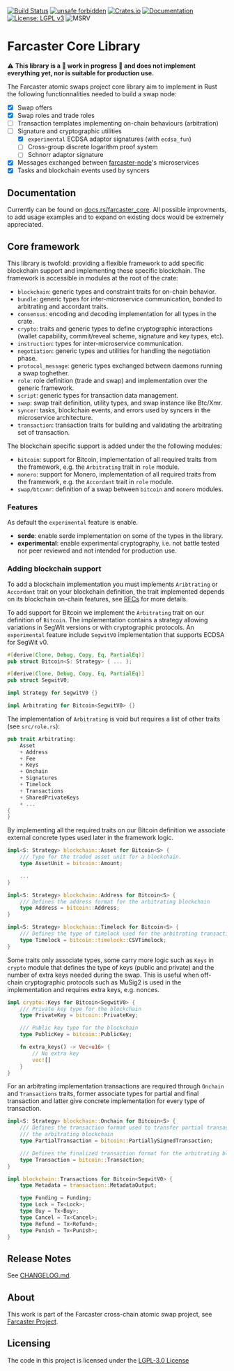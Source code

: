 [![Build Status](https://img.shields.io/github/workflow/status/farcaster-project/farcaster-core/Build/main)](https://github.com/farcaster-project/farcaster-core/actions/workflows/build.yml)
[![unsafe forbidden](https://img.shields.io/badge/unsafe-forbidden-success.svg)](https://github.com/rust-secure-code/safety-dance)
[![Crates.io](https://img.shields.io/crates/v/farcaster_core.svg)](https://crates.io/crates/farcaster_core)
[![Documentation](https://docs.rs/farcaster_core/badge.svg)](https://docs.rs/farcaster_core)
[![License: LGPL v3](https://img.shields.io/badge/License-LGPL%20v3-blue.svg)](https://www.gnu.org/licenses/lgpl-3.0)
![MSRV](https://img.shields.io/badge/MSRV-1.54.0-blue)

# Farcaster Core Library
:warning: **This library is a :construction: work in progress :construction: and does not implement everything yet, nor is suitable for production use.**

The Farcaster atomic swaps project core library aim to implement in Rust the following functionnalities needed to build a swap node:

- [x] Swap offers
- [x] Swap roles and trade roles
- [ ] Transaction templates implementing on-chain behaviours (arbitration)
- [ ] Signature and cryptographic utilities
  - [x] `experimental` ECDSA adaptor signatures (with `ecdsa_fun`)
  - [ ] Cross-group discrete logarithm proof system
  - [ ] Schnorr adaptor signature
- [x] Messages exchanged between [farcaster-node](https://github.com/farcaster-project/farcaster-node)'s microservices
- [x] Tasks and blockchain events used by syncers

## Documentation
Currently can be found on [docs.rs/farcaster_core](https://docs.rs/farcaster_core). All possible improvments, to add usage examples and to expand on existing docs would be extremely appreciated.

## Core framework
This library is twofold: providing a flexible framework to add specific blockchain support and implementing these specific blockchain. The framework is accessible in modules at the root of the crate:

- `blockchain`: generic types and constraint traits for on-chain behavior.
- `bundle`: generic types for inter-microservice communication, bonded to arbitrating and accordant traits.
- `consensus`: encoding and decoding implementation for all types in the crate.
- `crypto`: traits and generic types to define cryptographic interactions (wallet capability, commit/reveal scheme, signature and key types, etc).
- `instruction`: types for inter-microservice communication.
- `negotiation`: generic types and utilities for handling the negotiation phase.
- `protocol_message`: generic types exchanged between daemons running a swap toghether.
- `role`: role definition (trade and swap) and implementation over the generic framework.
- `script`: generic types for transaction data management.
- `swap`: swap trait definition, utility types, and swap instance like Btc/Xmr.
- `syncer`: tasks, blockchain events, and errors used by syncers in the microservice architecture.
- `transaction`: transaction traits for building and validating the arbitrating set of transaction.

The blockchain specific support is added under the the following modules:

- `bitcoin`: support for Bitcoin, implementation of all required traits from the framework, e.g. the `Arbitrating` trait in `role` module.
- `monero`: support for Monero, implementation of all required traits from the framework, e.g. the `Accordant` trait in `role` module.
- `swap/btcxmr`: definition of a swap between `bitcoin` and `monero` modules.

### Features
As default the `experimental` feature is enable.

- **serde**: enable serde implementation on some of the types in the library.
- **experimental**: enable experimental cryptography, i.e. not battle tested nor peer reviewed and not intended for production use.

### Adding blockchain support
To add a blockchain implementation you must implements `Aribtrating` or `Accordant` trait on your blockchain definition, the trait implemented depends on its blockchain on-chain features, see [RFCs](https://github.com/farcaster-project/RFCs) for more details.

To add support for Bitcoin we implement the `Arbitrating` trait on our definition of `Bitcoin`. The implementation contains a strategy allowing variations in SegWit versions or with cryptographic protocols. An `experimental` feature include `SegwitV0` implementation that supports ECDSA for SegWit v0.

```rust
#[derive(Clone, Debug, Copy, Eq, PartialEq)]
pub struct Bitcoin<S: Strategy> { ... };

#[derive(Clone, Debug, Copy, Eq, PartialEq)]
pub struct SegwitV0;

impl Strategy for SegwitV0 {}

impl Arbitrating for Bitcoin<SegwitV0> {}
```

The implementation of `Arbitrating` is void but requires a list of other traits (see `src/role.rs`):

```rust
pub trait Arbitrating:
    Asset
    + Address
    + Fee
    + Keys
    + Onchain
    + Signatures
    + Timelock
    + Transactions
    + SharedPrivateKeys
    + ...
{
}
```

By implementing all the required traits on our Bitcoin definition we associate external concrete types used later in the framework logic.

```rust
impl<S: Strategy> blockchain::Asset for Bitcoin<S> {
    /// Type for the traded asset unit for a blockchain.
    type AssetUnit = bitcoin::Amount;

    ...
}

impl<S: Strategy> blockchain::Address for Bitcoin<S> {
    /// Defines the address format for the arbitrating blockchain
    type Address = bitcoin::Address;
}

impl<S: Strategy> blockchain::Timelock for Bitcoin<S> {
    /// Defines the type of timelock used for the arbitrating transactions
    type Timelock = bitcoin::timelock::CSVTimelock;
}
```

Some traits only associate types, some carry more logic such as `Keys` in `crypto` module that defines the type of keys (public and private) and the number of extra keys needed during the swap. This is useful when off-chain cryptographic protocols such as MuSig2 is used in the implementation and requires extra keys, e.g. nonces.

```rust
impl crypto::Keys for Bitcoin<SegwitV0> {
    /// Private key type for the blockchain
    type PrivateKey = bitcoin::PrivateKey;

    /// Public key type for the blockchain
    type PublicKey = bitcoin::PublicKey;

    fn extra_keys() -> Vec<u16> {
        // No extra key
        vec![]
    }
}
```

For an arbitrating implementation transactions are required through `Onchain` and `Transactions` traits, former associate types for partial and final transaction and latter give concrete implementation for every type of transaction.

```rust
impl<S: Strategy> blockchain::Onchain for Bitcoin<S> {
    /// Defines the transaction format used to transfer partial transaction between participant for
    /// the arbitrating blockchain
    type PartialTransaction = bitcoin::PartiallySignedTransaction;

    /// Defines the finalized transaction format for the arbitrating blockchain
    type Transaction = bitcoin::Transaction;
}

impl blockchain::Transactions for Bitcoin<SegwitV0> {
    type Metadata = transaction::MetadataOutput;

    type Funding = Funding;
    type Lock = Tx<Lock>;
    type Buy = Tx<Buy>;
    type Cancel = Tx<Cancel>;
    type Refund = Tx<Refund>;
    type Punish = Tx<Punish>;
}
```

## Release Notes
See [CHANGELOG.md](CHANGELOG.md).

## About
This work is part of the Farcaster cross-chain atomic swap project, see [Farcaster Project](https://github.com/farcaster-project).

## Licensing
The code in this project is licensed under the [LGPL-3.0 License ](LICENSE)

